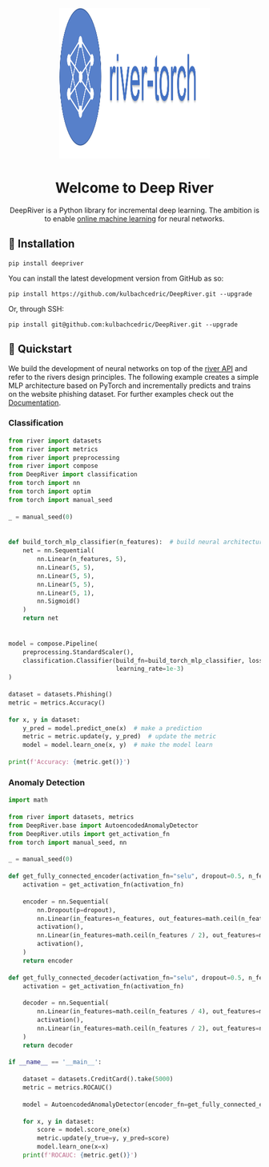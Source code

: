 <p align="center">
  <img height="300px" src="img/logo.png" alt="incremental dl logo" width="300px">
</p>
<h1 align="center"><b>Welcome to Deep River</b></h1>
<p align="center">
    DeepRiver is a Python library for incremental deep learning.
    The ambition is to enable <a href="https://www.wikiwand.com/en/Online_machine_learning">online machine learning</a> for neural networks. 
</p>

## 💈 Installation
```shell
pip install deepriver
```
You can install the latest development version from GitHub as so:
```shell
pip install https://github.com/kulbachcedric/DeepRiver.git --upgrade
```

Or, through SSH:
```shell
pip install git@github.com:kulbachcedric/DeepRiver.git --upgrade
```


## 🍫 Quickstart
We build the development of neural networks on top of the <a href="https://www.riverml.xyz">river API</a> and refer to the rivers design principles.
The following example creates a simple MLP architecture based on PyTorch and incrementally predicts and trains on the website phishing dataset.
For further examples check out the <a href="http://kulbachcedric.github.io/DeepRiver/">Documentation</a>.
### Classification
```python
from river import datasets
from river import metrics
from river import preprocessing
from river import compose
from DeepRiver import classification
from torch import nn
from torch import optim
from torch import manual_seed

_ = manual_seed(0)


def build_torch_mlp_classifier(n_features):  # build neural architecture
    net = nn.Sequential(
        nn.Linear(n_features, 5),
        nn.Linear(5, 5),
        nn.Linear(5, 5),
        nn.Linear(5, 5),
        nn.Linear(5, 1),
        nn.Sigmoid()
    )
    return net


model = compose.Pipeline(
    preprocessing.StandardScaler(),
    classification.Classifier(build_fn=build_torch_mlp_classifier, loss_fn='bce', optimizer_fn=optim.Adam,
                              learning_rate=1e-3)
)

dataset = datasets.Phishing()
metric = metrics.Accuracy()

for x, y in dataset:
    y_pred = model.predict_one(x)  # make a prediction
    metric = metric.update(y, y_pred)  # update the metric
    model = model.learn_one(x, y)  # make the model learn

print(f'Accuracy: {metric.get()}')
```

### Anomaly Detection

```python
import math

from river import datasets, metrics
from DeepRiver.base import AutoencodedAnomalyDetector
from DeepRiver.utils import get_activation_fn
from torch import manual_seed, nn

_ = manual_seed(0)

def get_fully_connected_encoder(activation_fn="selu", dropout=0.5, n_features=3):
    activation = get_activation_fn(activation_fn)

    encoder = nn.Sequential(
        nn.Dropout(p=dropout),
        nn.Linear(in_features=n_features, out_features=math.ceil(n_features / 2)),
        activation(),
        nn.Linear(in_features=math.ceil(n_features / 2), out_features=math.ceil(n_features / 4)),
        activation(),
    )
    return encoder

def get_fully_connected_decoder(activation_fn="selu", dropout=0.5, n_features=3):
    activation = get_activation_fn(activation_fn)

    decoder = nn.Sequential(
        nn.Linear(in_features=math.ceil(n_features / 4), out_features=math.ceil(n_features / 2)),
        activation(),
        nn.Linear(in_features=math.ceil(n_features / 2), out_features=n_features),
    )
    return decoder

if __name__ == '__main__':

    dataset = datasets.CreditCard().take(5000)
    metric = metrics.ROCAUC()

    model = AutoencodedAnomalyDetector(encoder_fn=get_fully_connected_encoder, decoder_fn=get_fully_connected_decoder, lr=0.01)

    for x, y in dataset:
        score = model.score_one(x)
        metric.update(y_true=y, y_pred=score)
        model.learn_one(x=x)
    print(f'ROCAUC: {metric.get()}')
```
